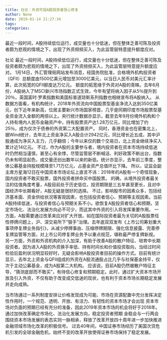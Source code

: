 ```yaml
---
title: 社论：外资可促A股投资者信心修复
author: None
date: 2019-01-14 21:27:34
tags: 
categories: 
---
```

最近一段时间，A股持续低位运行，成交量也十分低迷，但在整体乏善可陈及投资者颇为悲观的情境之下，出现了外资频频买入，为此监管层特意提升额度应对。
<!-- more -->
社论
最近一段时间，A股持续低位运行，成交量也十分低迷，但在整体乏善可陈及投资者颇为悲观的情境之下，出现了外资频频买入，为此监管层特意提升额度应对。
1月14日，外汇管理局网站发布消息，经国务院批准，合格境外机构投资者（QFII）总额度由1500亿美元增加至3000亿美元，以当日人民币对美元汇率计算，此次拓宽的QFII额度达万亿元。
额度的拓宽缘于外资对A股的青睐。去年6月份，A股纳入了MSCI新兴市场指数正式生效，今年有望将纳入因子从5％提升到20％，英国富时·罗素指数和美国标普道琼斯系列指数也相继宣布将A股纳入。
从数据方面看，有机构统计，2018年外资流向中国股票型基金净流入达到350亿美元，创下近年来新高，位居主要新兴市场国家榜首，几乎是同期印度市场股票型基金资金流入金额的两倍以上。央行统计数据亦显示，截至去年9月份境外机构和个人持有境内人民币金融资产中，持有股票资产达1.28万亿元，同比增加了约25％，成为仅次于债券的外资第二大配置资产。
同时，香港资金也在密集北上，据Wind统计，去年北上资金净买入A股合计2942亿元，同比增长近五成，其中沪股通成为净买入主力，几乎翻倍；今年以来仅的数个交易日，北上资金继续净买入累计近14亿元。
不过，作为A股的主要参与者，境内投资者在资本市场持续低迷时仍然相当谨慎，甚至心有余悸，尽管监管层不断喊话、利好政策不断出台，指数仍未有明显起色，成交量还创出数年以来的新低。统计亦显示，去年前三季度，整体公募基金持股规模降至1.71万亿元，占基金资产总值环比下降。
所以，证监会副主席方星海12日在中国资本市场论坛上直言不讳：2018年的A股有一个奇怪现象，国内投资者不敢买股票，国外投资者拼命买中国股票。
的确，从境外投资者最关注的估值角度考量，A股目前处于历史低位，投资期限是三五年甚至更长，且对中国经济中长期看好，A股无疑是很好的选择。
不过，影响股市的因素众多，包括经济基本面、资金供给状况等客观因素，也包括投资者信心、预期等主观因素。当前A股持续低迷，与投资者信心与预期关系不小。欲恢复A股投资者信心和预期，坚定市场化、法治化发展方向必不可少，而这其中外资的引入将发挥重要作用。
一方面，A股需要通过改革来应对扩大开放。如在国际投资者最为关切的A股股票任性停牌问题上，沪、深交易所下“狠手”治理。去年底双双发布《上市公司筹划重大事项停复牌业务指引》，从减少停牌事由、压缩停牌期限、强化信息披露、完善停复牌监管等方面，对上市公司停复牌业务予以重点规范，堪称最严停复牌新规。
另一方面，外资和外资机构的介入加深，有助于改善A股的散户特征、培育中长期投资者。因为进入A股的外资换手率低、持有时间长和价值投资取向，当经过时间检验后盈利状况明显较好时，无疑会影响A股投资者目前的操作方式。目前有统计显示，去年北上资金与QFII组成的外资在A股流通股占比几乎与社保基金持平，仅次于主动公募基金，成为A股第二大机构。
应该说，目前A股仍然被散户特征主导，“猜测底部而不敢买”，有待信心修复和预期稳定。此时，通过扩大资本市场开放及引入外资，不仅有助于改变成交低迷的现状，也有利于资本市场长期稳定发展并走向成熟。
 
 
当市场通过一系列制度安排让价格发现成为可能、市场在资源配置中充分发挥决定性作用时，一个规范、透明、开放、有活力、有韧性的资本市场才会出现
资本市场对负面的预期已经有充分的准备，因此2019年资本市场的机会将好于2018年。
通过加快改革确定市场化、法治化发展方向，稳定投资者预期
金稳会与一行两会围绕资本市场发展的表态实则一脉相承，释放了改革开放四十周年进一步加快推进金融领域市场化改革的积极信号。
过去40年间，中国证券市场经历了美国次贷危机引发的全球金融危机，始终不变的改革开放使得证券市场保持了稳定发展。
